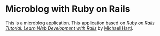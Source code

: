 # Microblog with Ruby on Rails

This is a microblog application.
This application based on
[*Ruby on Rails Tutorial: Learn Web Development with Rails*](http://railstutorial.org/)
by [Michael Hartl](http://michaelhartl.com/). 

